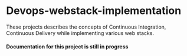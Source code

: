 # Devops-webstack-implementation
These projects describes the concepts of Continuous Integration, Continuous Delivery while implementing various web stacks.


#### Documentation for this project is still in progress
